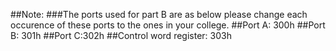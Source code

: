 ##Note: 
###The ports used for part B are as below please change each occurence of these ports to the ones in your college.
##Port A: 300h
##Port B: 301h
##Port C:302h
##Control word register: 303h